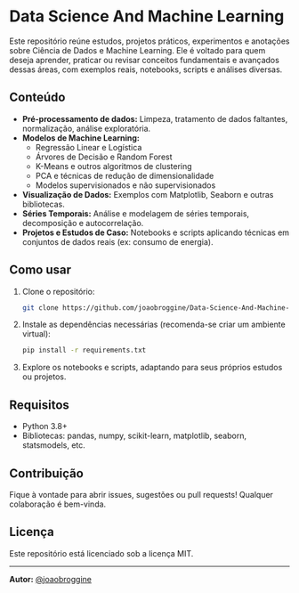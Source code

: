 # Data Science And Machine Learning

Este repositório reúne estudos, projetos práticos, experimentos e anotações sobre Ciência de Dados e Machine Learning. Ele é voltado para quem deseja aprender, praticar ou revisar conceitos fundamentais e avançados dessas áreas, com exemplos reais, notebooks, scripts e análises diversas.

## Conteúdo

- **Pré-processamento de dados:** Limpeza, tratamento de dados faltantes, normalização, análise exploratória.
- **Modelos de Machine Learning:** 
  - Regressão Linear e Logística
  - Árvores de Decisão e Random Forest
  - K-Means e outros algoritmos de clustering
  - PCA e técnicas de redução de dimensionalidade
  - Modelos supervisionados e não supervisionados
- **Visualização de Dados:** Exemplos com Matplotlib, Seaborn e outras bibliotecas.
- **Séries Temporais:** Análise e modelagem de séries temporais, decomposição e autocorrelação.
- **Projetos e Estudos de Caso:** Notebooks e scripts aplicando técnicas em conjuntos de dados reais (ex: consumo de energia).

## Como usar

1. Clone o repositório:
   ```bash
   git clone https://github.com/joaobroggine/Data-Science-And-Machine-Learning.git
   ```
2. Instale as dependências necessárias (recomenda-se criar um ambiente virtual):
   ```bash
   pip install -r requirements.txt
   ```
3. Explore os notebooks e scripts, adaptando para seus próprios estudos ou projetos.

## Requisitos

- Python 3.8+
- Bibliotecas: pandas, numpy, scikit-learn, matplotlib, seaborn, statsmodels, etc.

## Contribuição

Fique à vontade para abrir issues, sugestões ou pull requests! Qualquer colaboração é bem-vinda.

## Licença

Este repositório está licenciado sob a licença MIT.

---

**Autor:** [@joaobroggine](https://github.com/joaobroggine)
